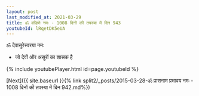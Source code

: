 ```yaml
---
layout: post
last_modified_at: 2021-03-29
title: ॐ वज्रिणे नमः - 1008 दिनों की तपस्या में दिन 943
youtubeId: lRqetDK5eUA
---
```

 
 
 ॐ देवासुरेस्वरया नमः  
 
 -  जो देवों और असुरों का शासक है 
 
  
 
  
 
 
 
 
 
 


{% include youtubePlayer.html id=page.youtubeId %}
 
[Next]({{ site.baseurl }}{% link  split2/_posts/2015-03-28-ॐ प्रासनाम प्रभावय नमः - 1008 दिनों की तपस्या में दिन 942.md%})
 
